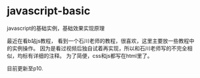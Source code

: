 # javascript-basic
javascript的基础实例，基础效果实现原理

最近在看b站js教程，
看到一个石川老师的教程，很喜欢，这里主要放一些教程中的实例操作。
因为是看过视频后独自试着再实现，所以和石川老师写的不完全相似，均标有详细的注释。
为了简便，css和js都写在html里了。

目前更新至p10.


